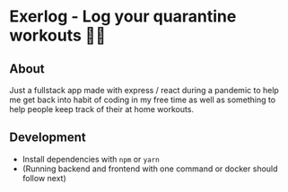 # Exerlog - Log your quarantine workouts 💪💪

## About

Just a fullstack app made with express / react during a pandemic to help me get back into habit of coding in my free time as well as something to help people keep track of their at home workouts.

## Development

- Install dependencies with `npm` or `yarn`
- (Running backend and frontend with one command or docker should follow next)
